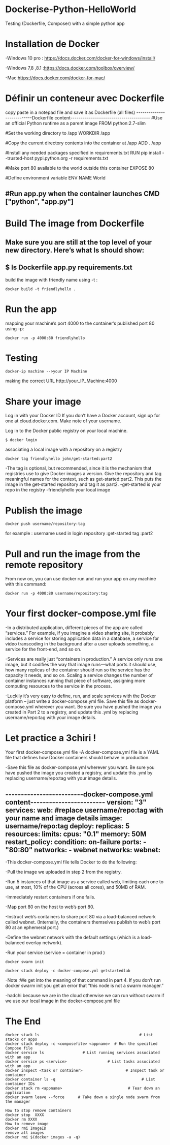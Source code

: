 # Dockerise-Python-HelloWorld
Testing (Dockerfile, Composer) with a simple python app

# Installation de Docker
  -Windows 10 pro : https://docs.docker.com/docker-for-windows/install/
  
  -Windows 7,8 ,8.1 :https://docs.docker.com/toolbox/overview/
  
  -Mac:https://docs.docker.com/docker-for-mac/
  
# Définir un conteneur avec Dockerfile 
copy paste in a notepad file and save it as Dockerfile (all files)
---------------------------Dockerfile content---------------------------------------
#Use an official Python runtime as a parent image
FROM python:2.7-slim

#Set the working directory to /app
WORKDIR /app

#Copy the current directory contents into the container at /app
ADD . /app

#Install any needed packages specified in requirements.txt
RUN pip install --trusted-host pypi.python.org -r requirements.txt

#Make port 80 available to the world outside this container
EXPOSE 80

#Define environment variable
ENV NAME World

#Run app.py when the container launches
CMD ["python", "app.py"]
-------------------------------------------------------------------

# Build The image from Dockerfile
Make sure you are still at the top level of your new directory. Here’s what ls should show:
-------------------------------------------------
$ ls
Dockerfile		app.py			requirements.txt
-------------------------------------------------
build the image with friendly name using -t :
```
docker build -t friendlyhello .
```
# Run the app
mapping your machine’s port 4000 to the container’s published port 80 using -p:
```
docker run -p 4000:80 friendlyhello
```
# Testing
```
docker-ip machine -->your IP Machine 
```
making the correct URL http://your_IP_Machine:4000

# Share your image
Log in with your Docker ID
If you don’t have a Docker account, sign up for one at cloud.docker.com. Make note of your username.

Log in to the Docker public registry on your local machine.
```
$ docker login
```
associating a local image with a repository on a registry
```
docker tag friendlyhello john/get-started:part2
```
-The tag is optional, but recommended, since it is the mechanism that registries use to give Docker images a version. Give the repository and tag meaningful names for the context, such as get-started:part2. This puts the image in the get-started repository and tag it as part2.
-get-started is your repo in the registry
-friendlyhello your local image

# Publish the image
```
docker push username/repository:tag
```
for example :
username used in login
repository :get-started
tag :part2
# Pull and run the image from the remote repository
From now on, you can use docker run and run your app on any machine with this command:
```
docker run -p 4000:80 username/repository:tag
```
# Your first docker-compose.yml file
-In a distributed application, different pieces of the app are called “services.” For example, if you imagine a video sharing site, it probably includes a service for storing application data in a database, a service for video transcoding in the background after a user uploads something, a service for the front-end, and so on.

-Services are really just “containers in production.” A service only runs one image, but it codifies the way that image runs—what ports it should use, how many replicas of the container should run so the service has the capacity it needs, and so on. Scaling a service changes the number of container instances running that piece of software, assigning more computing resources to the service in the process.

-Luckily it’s very easy to define, run, and scale services with the Docker platform – just write a docker-compose.yml file.
Save this file as docker-compose.yml wherever you want. Be sure you have pushed the image you created in Part 2 to a registry, and update this .yml by replacing username/repo:tag with your image details.
# Let practice a 3chiri !
Your first docker-compose.yml file
-A docker-compose.yml file is a YAML file that defines how Docker containers should behave in production.

-Save this file as docker-compose.yml wherever you want. Be sure you have pushed the image you created a registry, and update this .yml by replacing username/repo:tag with your image details.

-------------------------docker-compose.yml content------------------------
version: "3"
services:
  web:
    #replace username/repo:tag with your name and image details
    image: username/repo:tag
    deploy:
      replicas: 5
      resources:
        limits:
          cpus: "0.1"
          memory: 50M
      restart_policy:
        condition: on-failure
    ports:
      - "80:80"
    networks:
      - webnet
networks:
  webnet:
 ------------------------------------------------------------------------
-This docker-compose.yml file tells Docker to do the following:

-Pull the image we uploaded in step 2 from the registry.

-Run 5 instances of that image as a service called web, limiting each one to use, at most, 10% of the CPU (across all cores), and 50MB of RAM.

-Immediately restart containers if one fails.

-Map port 80 on the host to web’s port 80.

-Instruct web’s containers to share port 80 via a load-balanced network called webnet. (Internally, the containers themselves publish to web’s port 80 at an ephemeral port.)

-Define the webnet network with the default settings (which is a load-balanced overlay network).

-Run your service (service = container in prod )
```
docker swarm init

docker stack deploy -c docker-compose.yml getstartedlab
```
-Note :We get into the meaning of that command in part 4. If you don’t run docker swarm init you get an error that “this node is not a swarm manager.”

-hadchi because we are in the cloud otherwise we can run without swarm if we use our local image in the docker-compose.yml file

# The End
```
docker stack ls                                            # List stacks or apps
docker stack deploy -c <composefile> <appname>  # Run the specified Compose file
docker service ls                 # List running services associated with an app
docker service ps <service>                  # List tasks associated with an app
docker inspect <task or container>                   # Inspect task or container
docker container ls -q                                      # List container IDs
docker stack rm <appname>                             # Tear down an application
docker swarm leave --force      # Take down a single node swarm from the manager

How to stop remove containers
docker stop  XXXX
docker rm XXXX
How to remove image
docker rmi ImageID
remove all images 
docker rmi $(docker images -a -q)

```


